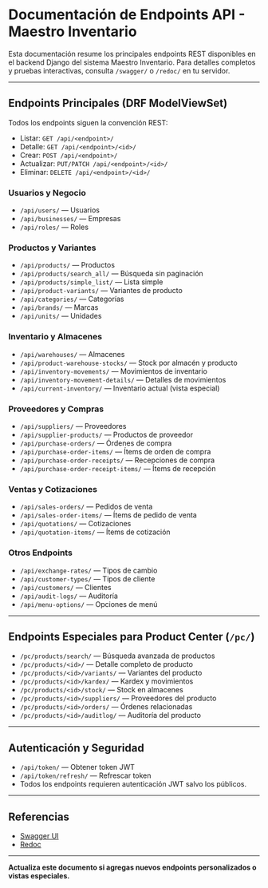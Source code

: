 # Documentación de Endpoints API - Maestro Inventario

Esta documentación resume los principales endpoints REST disponibles en el backend Django del sistema Maestro Inventario. Para detalles completos y pruebas interactivas, consulta `/swagger/` o `/redoc/` en tu servidor.

---

## Endpoints Principales (DRF ModelViewSet)

Todos los endpoints siguen la convención REST:
- Listar: `GET /api/<endpoint>/`
- Detalle: `GET /api/<endpoint>/<id>/`
- Crear: `POST /api/<endpoint>/`
- Actualizar: `PUT/PATCH /api/<endpoint>/<id>/`
- Eliminar: `DELETE /api/<endpoint>/<id>/`

### Usuarios y Negocio
- `/api/users/` — Usuarios
- `/api/businesses/` — Empresas
- `/api/roles/` — Roles

### Productos y Variantes
- `/api/products/` — Productos
- `/api/products/search_all/` — Búsqueda sin paginación
- `/api/products/simple_list/` — Lista simple
- `/api/product-variants/` — Variantes de producto
- `/api/categories/` — Categorías
- `/api/brands/` — Marcas
- `/api/units/` — Unidades

### Inventario y Almacenes
- `/api/warehouses/` — Almacenes
- `/api/product-warehouse-stocks/` — Stock por almacén y producto
- `/api/inventory-movements/` — Movimientos de inventario
- `/api/inventory-movement-details/` — Detalles de movimientos
- `/api/current-inventory/` — Inventario actual (vista especial)

### Proveedores y Compras
- `/api/suppliers/` — Proveedores
- `/api/supplier-products/` — Productos de proveedor
- `/api/purchase-orders/` — Órdenes de compra
- `/api/purchase-order-items/` — Ítems de orden de compra
- `/api/purchase-order-receipts/` — Recepciones de compra
- `/api/purchase-order-receipt-items/` — Ítems de recepción

### Ventas y Cotizaciones
- `/api/sales-orders/` — Pedidos de venta
- `/api/sales-order-items/` — Ítems de pedido de venta
- `/api/quotations/` — Cotizaciones
- `/api/quotation-items/` — Ítems de cotización

### Otros Endpoints
- `/api/exchange-rates/` — Tipos de cambio
- `/api/customer-types/` — Tipos de cliente
- `/api/customers/` — Clientes
- `/api/audit-logs/` — Auditoría
- `/api/menu-options/` — Opciones de menú

---

## Endpoints Especiales para Product Center (`/pc/`)
- `/pc/products/search/` — Búsqueda avanzada de productos
- `/pc/products/<id>/` — Detalle completo de producto
- `/pc/products/<id>/variants/` — Variantes del producto
- `/pc/products/<id>/kardex/` — Kardex y movimientos
- `/pc/products/<id>/stock/` — Stock en almacenes
- `/pc/products/<id>/suppliers/` — Proveedores del producto
- `/pc/products/<id>/orders/` — Órdenes relacionadas
- `/pc/products/<id>/auditlog/` — Auditoría del producto

---

## Autenticación y Seguridad
- `/api/token/` — Obtener token JWT
- `/api/token/refresh/` — Refrescar token
- Todos los endpoints requieren autenticación JWT salvo los públicos.

---

## Referencias
- [Swagger UI](http://localhost:8030/swagger/)
- [Redoc](http://localhost:8030/redoc/)

---

**Actualiza este documento si agregas nuevos endpoints personalizados o vistas especiales.**
